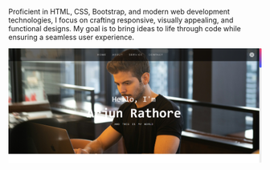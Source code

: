 Proficient in HTML, CSS, Bootstrap, and modern web development technologies, I focus on crafting responsive, visually appealing, and functional designs. My goal is to bring ideas to life through code while ensuring a seamless user experience.

![image alt](https://github.com/Arjun-1104/Portfolio-1/blob/972b249d26e2f88f33a861156a16954e6795fe7e/Screenshot%202024-11-21%20184111.png)
